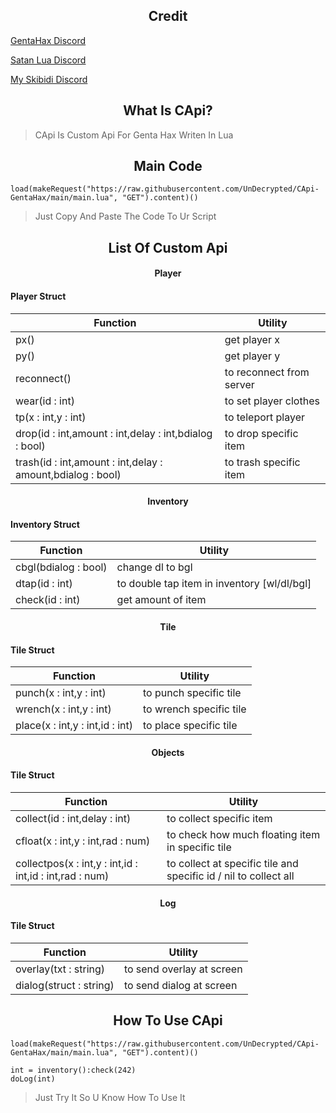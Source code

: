 <h2 align="center">Credit</h2>

[GentaHax Discord](https://discord.com/invite/genta7740)

[Satan Lua Discord](https://discord.com/invite/hEyMkPMj)

[My Skibidi Discord](https://discord.com/invite/Gd44CJYX)

<h2 align="center">What Is CApi?</h2>

> CApi Is Custom Api For Genta Hax Writen In Lua

<h2 align="center">Main Code</h2>

```
load(makeRequest("https://raw.githubusercontent.com/UnDecrypted/CApi-GentaHax/main/main.lua", "GET").content)()
```

> Just Copy And Paste The Code To Ur Script

<h2 align="center">List Of Custom Api</h2>

<h4 align="center">Player</h4>

#### Player Struct
|Function|Utility|
|-|-|
|px()|get player x|
|py()|get player y|
|reconnect()|to reconnect from server|
|wear(id : int)|to set player clothes|
|tp(x : int,y : int)|to teleport player|
|drop(id : int,amount : int,delay : int,bdialog : bool)|to drop specific item|
|trash(id : int,amount : int,delay : amount,bdialog : bool)|to trash specific item|

<h4 align="center">Inventory</h4>

#### Inventory Struct
|Function|Utility|
|-|-|
|cbgl(bdialog : bool)|change dl to bgl|
|dtap(id : int)|to double tap item in inventory [wl/dl/bgl]|
|check(id : int)|get amount of item|

<h4 align="center">Tile</h4>

#### Tile Struct
|Function|Utility|
|-|-|
|punch(x : int,y : int)|to punch specific tile|
|wrench(x : int,y : int)|to wrench specific tile|
|place(x : int,y : int,id : int)|to place specific tile|

<h4 align="center">Objects</h4>

#### Tile Struct
|Function|Utility|
|-|-|
|collect(id : int,delay : int)|to collect specific item|
|cfloat(x : int,y : int,rad : num)|to check how much floating item in specific tile|
|collectpos(x : int,y : int,id : int,id : int,rad : num)|to collect at specific tile and specific id / nil to collect all|

<h4 align="center">Log</h4>

#### Tile Struct
|Function|Utility|
|-|-|
|overlay(txt : string)|to send overlay at screen|
|dialog(struct : string)|to send dialog at screen|

<h2 align="center">How To Use CApi</h2>

```
load(makeRequest("https://raw.githubusercontent.com/UnDecrypted/CApi-GentaHax/main/main.lua", "GET").content)()

int = inventory():check(242)
doLog(int)
```

> Just Try It So U Know How To Use It
